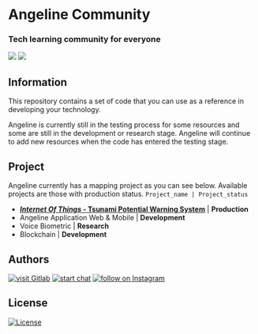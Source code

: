 # Angeline Community
### Tech learning community for everyone
<p align="left">
    <a href="http://www.apache.org/licenses/LICENSE-2.0" alt="License">
        <img src="https://img.shields.io/github/license/priooods/AngelineCommunity?style=flat-square&logo=Apache&color=D22128" /></a>
    <a href="https://github.com/priooods/AngelineCommunity/releases/tag/1.0" alt="Release">
        <img src="https://img.shields.io/github/v/release/priooods/AngelineCommunity" /></a>
</p>

## Information

This repository contains a set of code that you can use as a reference in developing your technology. 

Angeline is currently still in the testing process for some resources and some are still in the development or research stage. Angeline will continue to add new resources when the code has entered the testing stage.


## Project 
Angeline currently has a mapping project as you can see below. Available projects are those with production status. `Project_name | Project_status`

- [***Internet Of Things* - Tsunami Potential Warning System**](https://github.com/priooods/AngelineCommunity/tree/main/IOT-Tsunami) | **Production**
- Angeline Application Web & Mobile | **Development**
- Voice Biometric | **Research**
- Blockchain | **Development**


## Authors

<p align="left">
    <a href="https://gitlab.com/priodwisembodo23">
        <img src="https://img.shields.io/badge/gitlab-%23181717.svg?style=for-the-badge&logo=gitlab&logoColor=white"
            alt="visit Gitlab"></a>
    <a href="https://wa.link/ll1ts4">
        <img src="https://img.shields.io/badge/WhatsApp-25D366?style=for-the-badge&logo=whatsapp&logoColor=white"
            alt="start chat"></a>
    <a href="https://www.instagram.com/priooods">
        <img src="https://img.shields.io/badge/Instagram-%23E4405F.svg?style=for-the-badge&logo=Instagram&logoColor=white"
            alt="follow on Instagram"></a>
</p>

## License

<p align="left">
    <a href="http://www.apache.org/licenses/LICENSE-2.0">
        <img src="https://img.shields.io/badge/Apache-D22128?style=for-the-badge&logo=Apache&logoColor=white"
            alt="License"></a>
</p>

